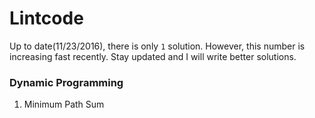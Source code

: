 # Lintcode
Up to date(11/23/2016), there is only `1` solution. However, this number is increasing fast recently. Stay updated and I will write better solutions. 

### Dynamic Programming
1. Minimum Path Sum 
